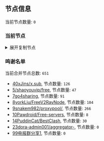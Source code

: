 
## 节点信息
当前节点数量: `0`
### 当前节点
<details>
  <summary>展开复制节点</summary>

    

</details>

### 鸣谢名单
当前合并节点总数: `651`
- [40xJins/x.sub](https://github.com/0xJins/x.sub), 节点数量: `126`
- [5/shaoyouvip/free](https://github.com/shaoyouvip/free), 节点数量: `47`
- [7go4sharing](https://github.com/go4sharing), 节点数量: `91`
- [8yorkLiu/FreeV2RayNode](https://github.com/yorkLiu/FreeV2RayNode), 节点数量: `104`
- [9snakem982/proxypool/](https://github.com/snakem982/proxypool/), 节点数量: `266`
- [10Pawdroid/Free-servers](https://github.com/Pawdroid/Free-servers), 节点数量: `8`
- [14PuddinCat/BestClash](https://github.com/PuddinCat/BestClash), 节点数量: `30`
- [23dora-admin001/aggregator-](https://github.com/dora-admin001/aggregator-), 节点数量: `0`
- [99电报群分享1](https://github.com/cdddbc/getAirport), 节点数量: `0`


